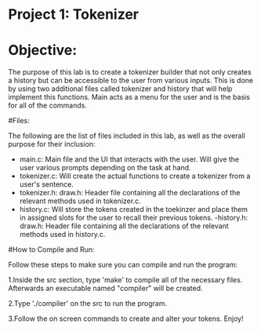 Project 1: Tokenizer
====================
# Objective:

The purpose of this lab is to create a tokenizer builder that not only creates
a history but can be accessible to the user from various inputs. This is done
by using two additional files called tokenizer and history that will help
implement this functions. Main acts as a menu for the user and is the basis
for all of the commands.

#Files:

The following are the list of files included in this lab, as well as the
overall purpose for their inclusion:
- main.c: Main file and the UI that interacts with the user. Will give the
user various prompts depending on the task at hand.
- tokenizer.c: Will create the actual functions to create a tokenizer from a
user's sentence.
- tokenizer.h: draw.h: Header file containing all the declarations of the
relevant methods used in tokenizer.c.
- history.c: Will store the tokens created in the toekinzer and place them in
assigned slots for the user to recall their previous tokens.
-history.h: draw.h: Header file containing all the declarations of the
relevant methods used in history.c.

#How to Compile and Run:

Follow these steps to make sure you can compile and run the program:

1.Inside the src section, type 'make' to compile all of the necessary
files. Afterwards an executable named "compiler" will be
created.

2.Type './compiler' on the src to run the program.

3.Follow the on screen commands to create and alter your tokens. Enjoy!
